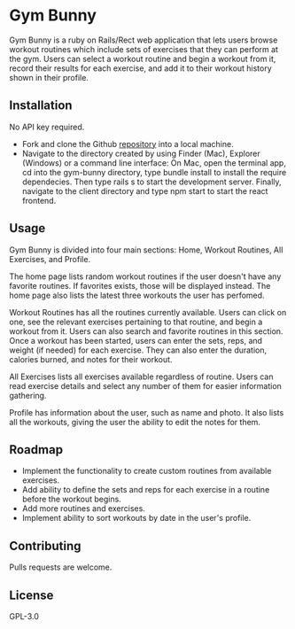 # Gym Bunny

Gym Bunny is a ruby on Rails/Rect web application that lets users browse workout routines which include sets of exercises that they can perform at the gym. Users can select a workout routine and begin a workout from it, record their results for each exercise, and add it to their workout history shown in their profile. 

## Installation

No API key required. 

* Fork and clone the Github [repository](https://github.com/pnw-henry/gym-bunny) into a local machine.
* Navigate to the directory created by using Finder (Mac), Explorer (Windows) or a command line interface:
	On Mac, open the terminal app, cd into the gym-bunny directory, type bundle install to install the require dependecies. Then type rails s to start the development server. Finally, navigate to the client directory and type npm start to start the react frontend. 
	

## Usage

Gym Bunny is divided into four main sections: Home, Workout Routines, All Exercises, and Profile.

The home page lists random workout routines if the user doesn't have any favorite routines. If favorites exists, those will be displayed instead. The home page also lists the latest three workouts the user has perfomed. 

Workout Routines has all the routines currently available. Users can click on one, see the relevant exercises pertaining to that routine, and begin a workout from it. Users can also search and favorite routines in this section. Once a workout has been started, users can enter the sets, reps, and weight (if needed) for each exercise. They can also enter the duration, calories burned, and notes for their workout.

All Exercises lists all exercises available regardless of routine. Users can read exercise details and select any number of them for easier information gathering. 

Profile has information about the user, such as name and photo. It also lists all the workouts, giving the user the ability to edit the notes for them.

## Roadmap

* Implement the functionality to create custom routines from available exercises.
* Add ability to define the sets and reps for each exercise in a routine before the workout begins.
* Add more routines and exercises.
* Implement ability to sort workouts by date in the user's profile.

## Contributing

Pulls requests are welcome.

## License

GPL-3.0
